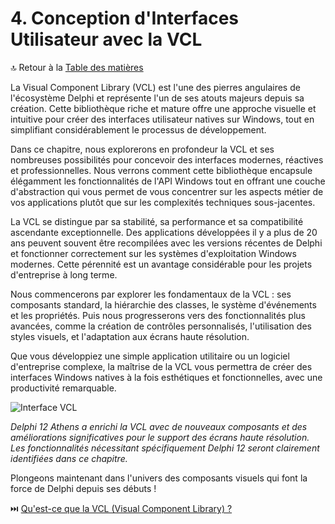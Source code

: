 # 4. Conception d'Interfaces Utilisateur avec la VCL

🔝 Retour à la [Table des matières](/SOMMAIRE.md)

La Visual Component Library (VCL) est l'une des pierres angulaires de l'écosystème Delphi et représente l'un de ses atouts majeurs depuis sa création. Cette bibliothèque riche et mature offre une approche visuelle et intuitive pour créer des interfaces utilisateur natives sur Windows, tout en simplifiant considérablement le processus de développement.

Dans ce chapitre, nous explorerons en profondeur la VCL et ses nombreuses possibilités pour concevoir des interfaces modernes, réactives et professionnelles. Nous verrons comment cette bibliothèque encapsule élégamment les fonctionnalités de l'API Windows tout en offrant une couche d'abstraction qui vous permet de vous concentrer sur les aspects métier de vos applications plutôt que sur les complexités techniques sous-jacentes.

La VCL se distingue par sa stabilité, sa performance et sa compatibilité ascendante exceptionnelle. Des applications développées il y a plus de 20 ans peuvent souvent être recompilées avec les versions récentes de Delphi et fonctionner correctement sur les systèmes d'exploitation Windows modernes. Cette pérennité est un avantage considérable pour les projets d'entreprise à long terme.

Nous commencerons par explorer les fondamentaux de la VCL : ses composants standard, la hiérarchie des classes, le système d'événements et les propriétés. Puis nous progresserons vers des fonctionnalités plus avancées, comme la création de contrôles personnalisés, l'utilisation des styles visuels, et l'adaptation aux écrans haute résolution.

Que vous développiez une simple application utilitaire ou un logiciel d'entreprise complexe, la maîtrise de la VCL vous permettra de créer des interfaces Windows natives à la fois esthétiques et fonctionnelles, avec une productivité remarquable.

![Interface VCL](https://placeholder-for-vcl-interface.com/image.png)

*Delphi 12 Athens a enrichi la VCL avec de nouveaux composants et des améliorations significatives pour le support des écrans haute résolution. Les fonctionnalités nécessitant spécifiquement Delphi 12 seront clairement identifiées dans ce chapitre.*

Plongeons maintenant dans l'univers des composants visuels qui font la force de Delphi depuis ses débuts !

⏭️ [Qu'est-ce que la VCL (Visual Component Library) ?](/04-conception-dinterfaces-utilisateur-avec-la-vcl/01-quest-ce-que-la-vcl.md)
